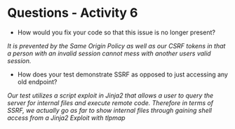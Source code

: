 # Questions - Activity 6

- How would you fix your code so that this issue is no longer present?

*It is prevented by the Same Origin Policy as well as our CSRF tokens in that a person with an invalid session cannot mess with another users valid session.*

- How does your test demonstrate SSRF as opposed to just accessing any old endpoint?

*Our test utilizes a script exploit in Jinja2 that allows a user to query the server for internal files and execute remote code. Therefore in terms of SSRF, we actually go as far to show internal files through gaining shell access from a Jinja2 Exploit with tlpmap*